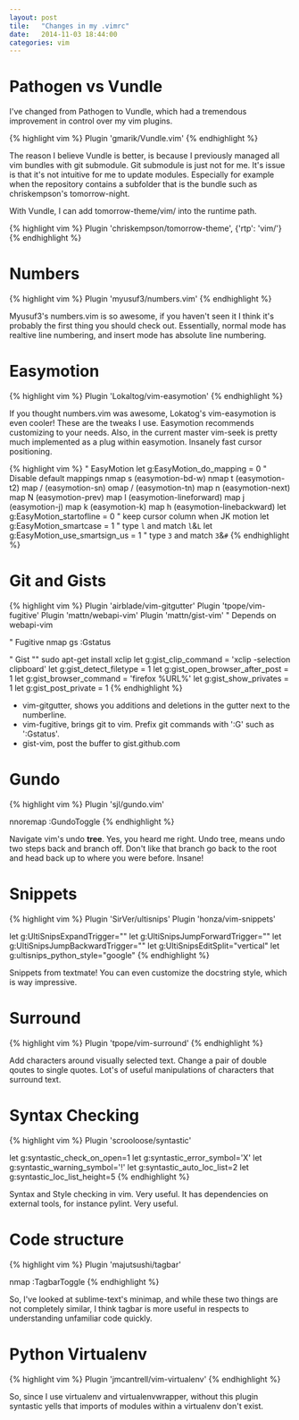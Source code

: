 ```yaml
---
layout: post
tile:   "Changes in my .vimrc"
date:   2014-11-03 18:44:00
categories: vim
---
```


# Pathogen vs Vundle

I've changed from Pathogen to Vundle, which had a tremendous improvement
in control over my vim plugins.

{% highlight vim %}
Plugin 'gmarik/Vundle.vim'
{% endhighlight %}

The reason I believe Vundle is better, is because I previously managed all vim
bundles with git submodule. Git submodule is just not for me. It's issue is that
it's not intuitive for me to update modules. Especially for example when the
repository contains a subfolder that is the bundle such as chriskempson's 
tomorrow-night.

With Vundle, I can add tomorrow-theme/vim/ into the runtime path.

{% highlight vim %}
Plugin 'chriskempson/tomorrow-theme', {'rtp': 'vim/'}
{% endhighlight %}

# Numbers

{% highlight vim %}
Plugin 'myusuf3/numbers.vim'
{% endhighlight %}

Myusuf3's numbers.vim is so awesome, if you haven't seen it I think it's
probably the first thing you should check out. Essentially, normal mode has
realtive line numbering, and insert mode has absolute line numbering.

# Easymotion

{% highlight vim %}
Plugin 'Lokaltog/vim-easymotion'
{% endhighlight %}

If you thought numbers.vim was awesome, Lokatog's vim-easymotion is even cooler!
These are the tweaks I use. Easymotion recommends customizing to your needs.
Also, in the current master vim-seek is pretty much implemented as a plug within
easymotion. Insanely fast cursor positioning.

{% highlight vim %}
" EasyMotion
let g:EasyMotion_do_mapping = 0       " Disable default mappings
nmap s <Plug>(easymotion-bd-w)
nmap t <Plug>(easymotion-t2)
map  / <Plug>(easymotion-sn)
omap / <Plug>(easymotion-tn)
map  n <Plug>(easymotion-next)
map  N <Plug>(easymotion-prev)
map <Leader>l <Plug>(easymotion-lineforward)
map <Leader>j <Plug>(easymotion-j)
map <Leader>k <Plug>(easymotion-k)
map <Leader>h <Plug>(easymotion-linebackward)
let g:EasyMotion_startofline = 0      " keep cursor column when JK motion
let g:EasyMotion_smartcase = 1        " type `l` and match `l`&`L`
let g:EasyMotion_use_smartsign_us = 1 " type `3` and match `3`&`#`
{% endhighlight %}

# Git and Gists

{% highlight vim %}
Plugin 'airblade/vim-gitgutter'
Plugin 'tpope/vim-fugitive'
Plugin 'mattn/webapi-vim'
Plugin 'mattn/gist-vim' " Depends on webapi-vim

" Fugitive
nmap <leader>gs :Gstatus<cr>

" Gist
"" sudo apt-get install xclip
let g:gist_clip_command = 'xclip -selection clipboard'
let g:gist_detect_filetype = 1
let g:gist_open_browser_after_post = 1
let g:gist_browser_command = 'firefox %URL%'
let g:gist_show_privates = 1
let g:gist_post_private = 1
{% endhighlight %}

* vim-gitgutter, shows you additions and deletions in the gutter next to the
numberline.
* vim-fugitive, brings git to vim. Prefix git commands with ':G' such as
':Gstatus'.
* gist-vim, post the buffer to gist.github.com

# Gundo

{% highlight vim %}
Plugin 'sjl/gundo.vim'

nnoremap <F5> :GundoToggle<CR>
{% endhighlight %}

Navigate vim's undo __tree__. Yes, you heard me right. Undo tree, means undo two
steps back and branch off. Don't like that branch go back to the root and head
back up to where you were before. Insane!

# Snippets

{% highlight vim %}
Plugin 'SirVer/ultisnips'
Plugin 'honza/vim-snippets'

let g:UltiSnipsExpandTrigger="<tab>"
let g:UltiSnipsJumpForwardTrigger="<tab>"
let g:UltiSnipsJumpBackwardTrigger="<s-tab>"
let g:UltiSnipsEditSplit="vertical"
let g:ultisnips_python_style="google"
{% endhighlight %}

Snippets from textmate! You can even customize the docstring style, which is way
impressive.

# Surround

{% highlight vim %}
Plugin 'tpope/vim-surround'
{% endhighlight %}

Add characters around visually selected text. Change a pair of double qoutes to
single quotes. Lot's of useful manipulations of characters that surround text.

# Syntax Checking

{% highlight vim %}
Plugin 'scrooloose/syntastic'

let g:syntastic_check_on_open=1
let g:syntastic_error_symbol='X'
let g:syntastic_warning_symbol='!'
let g:syntastic_auto_loc_list=2
let g:syntastic_loc_list_height=5
{% endhighlight %}

Syntax and Style checking in vim. Very useful. It has dependencies on external
tools, for instance pylint. Very useful.

# Code structure

{% highlight vim %}
Plugin 'majutsushi/tagbar'

nmap <F8> :TagbarToggle<CR>
{% endhighlight %}

So, I've looked at sublime-text's minimap, and while these two things are not
completely similar, I think tagbar is more useful in respects to understanding
unfamiliar code quickly.

# Python Virtualenv

{% highlight vim %}
Plugin 'jmcantrell/vim-virtualenv'
{% endhighlight %}

So, since I use virtualenv and virtualenvwrapper, without this plugin syntastic
yells that imports of modules within a virtualenv don't exist.
